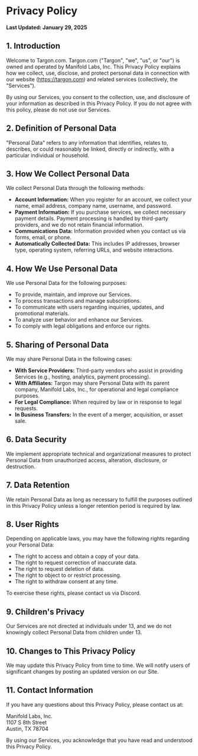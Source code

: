 # Privacy Policy

**Last Updated: January 29, 2025**

## 1. Introduction

Welcome to Targon.com. Targon.com ("Targon", "we", "us", or "our") is owned and
operated by Manifold Labs, Inc. This Privacy Policy explains how we collect,
use, disclose, and protect personal data in connection with our website
(https://targon.com) and related services (collectively, the "Services").

By using our Services, you consent to the collection, use, and disclosure of
your information as described in this Privacy Policy. If you do not agree with
this policy, please do not use our Services.

## 2. Definition of Personal Data

"Personal Data" refers to any information that identifies, relates to,
describes, or could reasonably be linked, directly or indirectly, with a
particular individual or household.

## 3. How We Collect Personal Data

We collect Personal Data through the following methods:

- **Account Information:** When you register for an account, we collect your
  name, email address, company name, username, and password.
- **Payment Information:** If you purchase services, we collect necessary
  payment details. Payment processing is handled by third-party providers, and
  we do not retain financial information.
- **Communications Data:** Information provided when you contact us via forms,
  email, or phone.
- **Automatically Collected Data:** This includes IP addresses, browser type,
  operating system, referring URLs, and website interactions.

## 4. How We Use Personal Data

We use Personal Data for the following purposes:

- To provide, maintain, and improve our Services.
- To process transactions and manage subscriptions.
- To communicate with users regarding inquiries, updates, and promotional
  materials.
- To analyze user behavior and enhance our Services.
- To comply with legal obligations and enforce our rights.

## 5. Sharing of Personal Data

We may share Personal Data in the following cases:

- **With Service Providers:** Third-party vendors who assist in providing
  Services (e.g., hosting, analytics, payment processing).
- **With Affiliates:** Targon may share Personal Data with its parent company,
  Manifold Labs, Inc., for operational and legal compliance purposes.
- **For Legal Compliance:** When required by law or in response to legal
  requests.
- **In Business Transfers:** In the event of a merger, acquisition, or asset
  sale.

## 6. Data Security

We implement appropriate technical and organizational measures to protect
Personal Data from unauthorized access, alteration, disclosure, or destruction.

## 7. Data Retention

We retain Personal Data as long as necessary to fulfill the purposes outlined in
this Privacy Policy unless a longer retention period is required by law.

## 8. User Rights

Depending on applicable laws, you may have the following rights regarding your
Personal Data:

- The right to access and obtain a copy of your data.
- The right to request correction of inaccurate data.
- The right to request deletion of data.
- The right to object to or restrict processing.
- The right to withdraw consent at any time.

To exercise these rights, please contact us via Discord.

## 9. Children's Privacy

Our Services are not directed at individuals under 13, and we do not knowingly
collect Personal Data from children under 13.

## 10. Changes to This Privacy Policy

We may update this Privacy Policy from time to time. We will notify users of
significant changes by posting an updated version on our Site.

## 11. Contact Information

If you have any questions about this Privacy Policy, please contact us at:

Manifold Labs, Inc.  
1107 S 8th Street  
Austin, TX 78704

By using our Services, you acknowledge that you have read and understood this
Privacy Policy.

